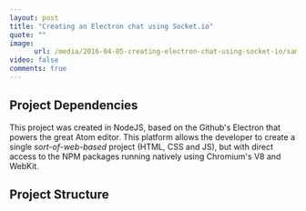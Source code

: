 ```yaml
---
layout: post
title: "Creating an Electron chat using Socket.io"
quote: ""
image:
      url: /media/2016-04-05-creating-electron-chat-using-socket-io/sample-chat-osx-screen.png
video: false
comments: true
---
```


## Project Dependencies

This project was created in NodeJS, based on the Github's Electron that powers the great Atom editor. This platform allows the developer to create a single *sort-of-web-based* project (HTML, CSS and JS), but with direct access to the NPM packages running natively using Chromium's V8 and WebKit.


## Project Structure